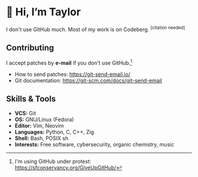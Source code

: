 👋 Hi, I’m Taylor
=================

I don't use GitHub much. Most of my work is on Codeberg.
$^\text{[citation\ needed]}$

Contributing
------------

I accept patches by **e-mail** if you don't use GitHub.[^1]

- How to send patches: <https://git-send-email.io/>
- Git documentation: <https://git-scm.com/docs/git-send-email>

Skills & Tools
--------------

- **VCS:** Git
- **OS:** GNU/Linux (Fedora)
- **Editor:** Vim, Neovim
- **Languages:** Python, C, C++, Zig
- **Shell:** Bash, POSIX sh
- **Interests:** Free software, cybersecurity, organic chemistry, music

[^1]: I'm using GitHub under protest: <https://sfconservancy.org/GiveUpGitHub/>
